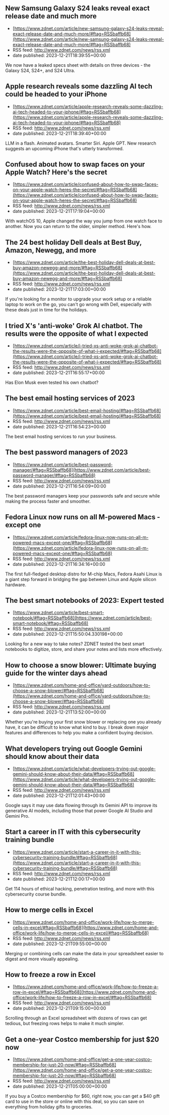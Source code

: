 ## New Samsung Galaxy S24 leaks reveal exact release date and much more
 - [https://www.zdnet.com/article/new-samsung-galaxy-s24-leaks-reveal-exact-release-date-and-much-more/#ftag=RSSbaffb68](https://www.zdnet.com/article/new-samsung-galaxy-s24-leaks-reveal-exact-release-date-and-much-more/#ftag=RSSbaffb68)
 - RSS feed: http://www.zdnet.com/news/rss.xml
 - date published: 2023-12-21T18:39:55+00:00

We now have a leaked specs sheet with details on three devices - the Galaxy S24, S24+, and S24 Ultra.

## Apple research reveals some dazzling AI tech could be headed to your iPhone
 - [https://www.zdnet.com/article/apple-research-reveals-some-dazzling-ai-tech-headed-to-your-iphone/#ftag=RSSbaffb68](https://www.zdnet.com/article/apple-research-reveals-some-dazzling-ai-tech-headed-to-your-iphone/#ftag=RSSbaffb68)
 - RSS feed: http://www.zdnet.com/news/rss.xml
 - date published: 2023-12-21T18:39:40+00:00

LLM in a flash. Animated avatars. Smarter Siri. Apple GPT. New research suggests an upcoming iPhone that's utterly transformed.

## Confused about how to swap faces on your Apple Watch? Here's the secret
 - [https://www.zdnet.com/article/confused-about-how-to-swap-faces-on-your-apple-watch-heres-the-secret/#ftag=RSSbaffb68](https://www.zdnet.com/article/confused-about-how-to-swap-faces-on-your-apple-watch-heres-the-secret/#ftag=RSSbaffb68)
 - RSS feed: http://www.zdnet.com/news/rss.xml
 - date published: 2023-12-21T17:19:04+00:00

With watchOS 10, Apple changed the way you jump from one watch face to another. Now you can return to the older, simpler method. Here's how.

## The 24 best holiday Dell deals at Best Buy, Amazon, Newegg, and more
 - [https://www.zdnet.com/article/the-best-holiday-dell-deals-at-best-buy-amazon-newegg-and-more/#ftag=RSSbaffb68](https://www.zdnet.com/article/the-best-holiday-dell-deals-at-best-buy-amazon-newegg-and-more/#ftag=RSSbaffb68)
 - RSS feed: http://www.zdnet.com/news/rss.xml
 - date published: 2023-12-21T17:03:00+00:00

If you're looking for a monitor to upgrade your work setup or a reliable laptop to work on the go, you can't go wrong with Dell, especially with these deals just in time for the holidays.

## I tried X's 'anti-woke' Grok AI chatbot. The results were the opposite of what I expected
 - [https://www.zdnet.com/article/i-tried-xs-anti-woke-grok-ai-chatbot-the-results-were-the-opposite-of-what-i-expected/#ftag=RSSbaffb68](https://www.zdnet.com/article/i-tried-xs-anti-woke-grok-ai-chatbot-the-results-were-the-opposite-of-what-i-expected/#ftag=RSSbaffb68)
 - RSS feed: http://www.zdnet.com/news/rss.xml
 - date published: 2023-12-21T16:55:17+00:00

Has Elon Musk even tested his own chatbot?

## The best email hosting services of 2023
 - [https://www.zdnet.com/article/best-email-hosting/#ftag=RSSbaffb68](https://www.zdnet.com/article/best-email-hosting/#ftag=RSSbaffb68)
 - RSS feed: http://www.zdnet.com/news/rss.xml
 - date published: 2023-12-21T16:54:23+00:00

The best email hosting services to run your business.

## The best password managers of 2023
 - [https://www.zdnet.com/article/best-password-manager/#ftag=RSSbaffb68](https://www.zdnet.com/article/best-password-manager/#ftag=RSSbaffb68)
 - RSS feed: http://www.zdnet.com/news/rss.xml
 - date published: 2023-12-21T16:54:09+00:00

The best password managers keep your passwords safe and secure while making the process faster and smoother.

## Fedora Linux now runs on all M-powered Macs - except one
 - [https://www.zdnet.com/article/fedora-linux-now-runs-on-all-m-powered-macs-except-one/#ftag=RSSbaffb68](https://www.zdnet.com/article/fedora-linux-now-runs-on-all-m-powered-macs-except-one/#ftag=RSSbaffb68)
 - RSS feed: http://www.zdnet.com/news/rss.xml
 - date published: 2023-12-21T16:34:16+00:00

The first full-fledged desktop distro for M-chip Macs, Fedora Asahi Linux is a giant step forward in bridging the gap between Linux and Apple silicon hardware.

## The best smart notebooks of 2023: Expert tested
 - [https://www.zdnet.com/article/best-smart-notebook/#ftag=RSSbaffb68](https://www.zdnet.com/article/best-smart-notebook/#ftag=RSSbaffb68)
 - RSS feed: http://www.zdnet.com/news/rss.xml
 - date published: 2023-12-21T15:50:04.330198+00:00

Looking for a new way to take notes? ZDNET tested the best smart notebooks to digitize, store, and share your notes and lists more effectively.

## How to choose a snow blower: Ultimate buying guide for the winter days ahead
 - [https://www.zdnet.com/home-and-office/yard-outdoors/how-to-choose-a-snow-blower/#ftag=RSSbaffb68](https://www.zdnet.com/home-and-office/yard-outdoors/how-to-choose-a-snow-blower/#ftag=RSSbaffb68)
 - RSS feed: http://www.zdnet.com/news/rss.xml
 - date published: 2023-12-21T13:52:00+00:00

Whether you're buying your first snow blower or replacing one you already have, it can be difficult to know what kind to buy. I break down major features and differences to help you make a confident buying decision.

## What developers trying out Google Gemini should know about their data
 - [https://www.zdnet.com/article/what-developers-trying-out-google-gemini-should-know-about-their-data/#ftag=RSSbaffb68](https://www.zdnet.com/article/what-developers-trying-out-google-gemini-should-know-about-their-data/#ftag=RSSbaffb68)
 - RSS feed: http://www.zdnet.com/news/rss.xml
 - date published: 2023-12-21T12:01:43+00:00

Google says it may use data flowing through its Gemini API to improve its generative AI models, including those that power Google AI Studio and Gemini Pro.

## Start a career in IT with this cybersecurity training bundle
 - [https://www.zdnet.com/article/start-a-career-in-it-with-this-cybersecurity-training-bundle/#ftag=RSSbaffb68](https://www.zdnet.com/article/start-a-career-in-it-with-this-cybersecurity-training-bundle/#ftag=RSSbaffb68)
 - RSS feed: http://www.zdnet.com/news/rss.xml
 - date published: 2023-12-21T12:00:17+00:00

Get 114 hours of ethical hacking, penetration testing, and more with this cybersecurity course bundle.

## How to merge cells in Excel
 - [https://www.zdnet.com/home-and-office/work-life/how-to-merge-cells-in-excel/#ftag=RSSbaffb68](https://www.zdnet.com/home-and-office/work-life/how-to-merge-cells-in-excel/#ftag=RSSbaffb68)
 - RSS feed: http://www.zdnet.com/news/rss.xml
 - date published: 2023-12-21T09:55:00+00:00

Merging or combining cells can make the data in your spreadsheet easier to digest and more visually appealing.

## How to freeze a row in Excel
 - [https://www.zdnet.com/home-and-office/work-life/how-to-freeze-a-row-in-excel/#ftag=RSSbaffb68](https://www.zdnet.com/home-and-office/work-life/how-to-freeze-a-row-in-excel/#ftag=RSSbaffb68)
 - RSS feed: http://www.zdnet.com/news/rss.xml
 - date published: 2023-12-21T09:15:00+00:00

Scrolling through an Excel spreadsheet with dozens of rows can get tedious, but freezing rows helps to make it much simpler.

## Get a one-year Costco membership for just $20 now
 - [https://www.zdnet.com/home-and-office/get-a-one-year-costco-membership-for-just-20-now/#ftag=RSSbaffb68](https://www.zdnet.com/home-and-office/get-a-one-year-costco-membership-for-just-20-now/#ftag=RSSbaffb68)
 - RSS feed: http://www.zdnet.com/news/rss.xml
 - date published: 2023-12-21T05:00:00+00:00

If you buy a Costco membership for $60, right now, you can get a $40 gift card to use in the store or online with this deal, so you can save on everything from holiday gifts to groceries.

